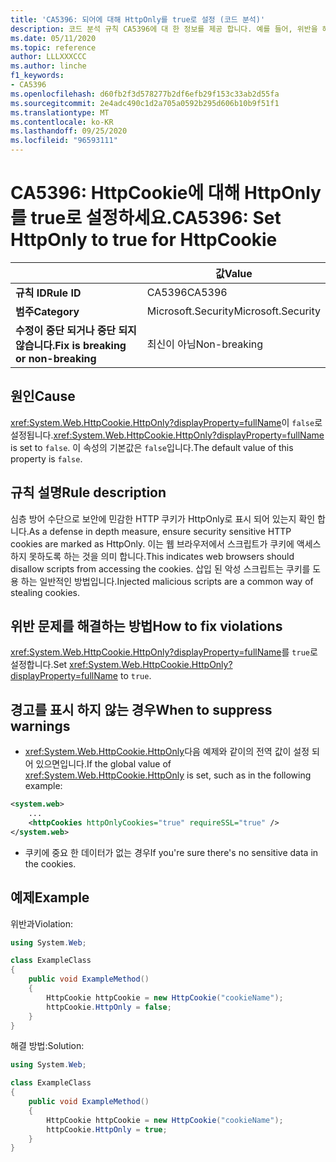 ```yaml
---
title: 'CA5396: 되어에 대해 HttpOnly를 true로 설정 (코드 분석)'
description: 코드 분석 규칙 CA5396에 대 한 정보를 제공 합니다. 예를 들어, 위반을 해결 하는 방법, 위반 하는 경우를 포함 합니다.
ms.date: 05/11/2020
ms.topic: reference
author: LLLXXXCCC
ms.author: linche
f1_keywords:
- CA5396
ms.openlocfilehash: d60fb2f3d578277b2df6efb29f153c33ab2d55fa
ms.sourcegitcommit: 2e4adc490c1d2a705a0592b295d606b10b9f51f1
ms.translationtype: MT
ms.contentlocale: ko-KR
ms.lasthandoff: 09/25/2020
ms.locfileid: "96593111"
---
```

# <a name="ca5396-set-httponly-to-true-for-httpcookie"></a><span data-ttu-id="4e437-103">CA5396: HttpCookie에 대해 HttpOnly를 true로 설정하세요.</span><span class="sxs-lookup"><span data-stu-id="4e437-103">CA5396: Set HttpOnly to true for HttpCookie</span></span>

| | <span data-ttu-id="4e437-104">값</span><span class="sxs-lookup"><span data-stu-id="4e437-104">Value</span></span> |
|-|-|
| <span data-ttu-id="4e437-105">**규칙 ID**</span><span class="sxs-lookup"><span data-stu-id="4e437-105">**Rule ID**</span></span> |<span data-ttu-id="4e437-106">CA5396</span><span class="sxs-lookup"><span data-stu-id="4e437-106">CA5396</span></span>|
| <span data-ttu-id="4e437-107">**범주**</span><span class="sxs-lookup"><span data-stu-id="4e437-107">**Category**</span></span> |<span data-ttu-id="4e437-108">Microsoft.Security</span><span class="sxs-lookup"><span data-stu-id="4e437-108">Microsoft.Security</span></span>|
| <span data-ttu-id="4e437-109">**수정이 중단 되거나 중단 되지 않습니다.**</span><span class="sxs-lookup"><span data-stu-id="4e437-109">**Fix is breaking or non-breaking**</span></span> |<span data-ttu-id="4e437-110">최신이 아님</span><span class="sxs-lookup"><span data-stu-id="4e437-110">Non-breaking</span></span>|

## <a name="cause"></a><span data-ttu-id="4e437-111">원인</span><span class="sxs-lookup"><span data-stu-id="4e437-111">Cause</span></span>

<span data-ttu-id="4e437-112"><xref:System.Web.HttpCookie.HttpOnly?displayProperty=fullName>이 `false`로 설정됩니다.</span><span class="sxs-lookup"><span data-stu-id="4e437-112"><xref:System.Web.HttpCookie.HttpOnly?displayProperty=fullName> is set to `false`.</span></span> <span data-ttu-id="4e437-113">이 속성의 기본값은 `false`입니다.</span><span class="sxs-lookup"><span data-stu-id="4e437-113">The default value of this property is `false`.</span></span>

## <a name="rule-description"></a><span data-ttu-id="4e437-114">규칙 설명</span><span class="sxs-lookup"><span data-stu-id="4e437-114">Rule description</span></span>

<span data-ttu-id="4e437-115">심층 방어 수단으로 보안에 민감한 HTTP 쿠키가 HttpOnly로 표시 되어 있는지 확인 합니다.</span><span class="sxs-lookup"><span data-stu-id="4e437-115">As a defense in depth measure, ensure security sensitive HTTP cookies are marked as HttpOnly.</span></span> <span data-ttu-id="4e437-116">이는 웹 브라우저에서 스크립트가 쿠키에 액세스 하지 못하도록 하는 것을 의미 합니다.</span><span class="sxs-lookup"><span data-stu-id="4e437-116">This indicates web browsers should disallow scripts from accessing the cookies.</span></span> <span data-ttu-id="4e437-117">삽입 된 악성 스크립트는 쿠키를 도용 하는 일반적인 방법입니다.</span><span class="sxs-lookup"><span data-stu-id="4e437-117">Injected malicious scripts are a common way of stealing cookies.</span></span>

## <a name="how-to-fix-violations"></a><span data-ttu-id="4e437-118">위반 문제를 해결하는 방법</span><span class="sxs-lookup"><span data-stu-id="4e437-118">How to fix violations</span></span>

<span data-ttu-id="4e437-119"><xref:System.Web.HttpCookie.HttpOnly?displayProperty=fullName>를 `true`로 설정합니다.</span><span class="sxs-lookup"><span data-stu-id="4e437-119">Set <xref:System.Web.HttpCookie.HttpOnly?displayProperty=fullName> to `true`.</span></span>

## <a name="when-to-suppress-warnings"></a><span data-ttu-id="4e437-120">경고를 표시 하지 않는 경우</span><span class="sxs-lookup"><span data-stu-id="4e437-120">When to suppress warnings</span></span>

- <span data-ttu-id="4e437-121"><xref:System.Web.HttpCookie.HttpOnly>다음 예제와 같이의 전역 값이 설정 되어 있으면입니다.</span><span class="sxs-lookup"><span data-stu-id="4e437-121">If the global value of <xref:System.Web.HttpCookie.HttpOnly> is set,  such as in the following example:</span></span>

```xml
<system.web>
    ...
    <httpCookies httpOnlyCookies="true" requireSSL="true" />
</system.web>
```

- <span data-ttu-id="4e437-122">쿠키에 중요 한 데이터가 없는 경우</span><span class="sxs-lookup"><span data-stu-id="4e437-122">If you're sure there's no sensitive data in the cookies.</span></span>

## <a name="example"></a><span data-ttu-id="4e437-123">예제</span><span class="sxs-lookup"><span data-stu-id="4e437-123">Example</span></span>

<span data-ttu-id="4e437-124">위반과</span><span class="sxs-lookup"><span data-stu-id="4e437-124">Violation:</span></span>

```csharp
using System.Web;

class ExampleClass
{
    public void ExampleMethod()
    {
        HttpCookie httpCookie = new HttpCookie("cookieName");
        httpCookie.HttpOnly = false;
    }
}
```

<span data-ttu-id="4e437-125">해결 방법:</span><span class="sxs-lookup"><span data-stu-id="4e437-125">Solution:</span></span>

```csharp
using System.Web;

class ExampleClass
{
    public void ExampleMethod()
    {
        HttpCookie httpCookie = new HttpCookie("cookieName");
        httpCookie.HttpOnly = true;
    }
}
```
